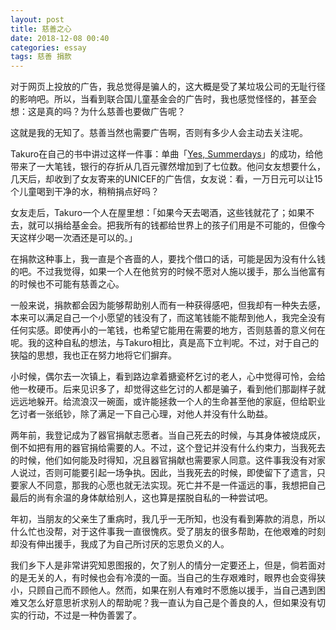 ```yaml
---
layout: post
title: 慈善之心
date: 2018-12-08 00:40
categories: essay
tags: 慈善 捐款
---
```


对于网页上投放的广告，我总觉得是骗人的，这大概是受了某垃圾公司的无耻行径的影响吧。所以，当看到联合国儿童基金会的广告时，我也感觉怪怪的，甚至会想：这是真的吗？为什么慈善也要做广告呢？

这就是我的无知了。慈善当然也需要广告啊，否则有多少人会主动去关注呢。

Takuro在自己的书中讲过这样一件事：单曲「[Yes, Summerdays](https://jubeny.com/2018/05/yes-summerdays/)」的成功，给他带来了一大笔钱，银行的存折从几百元骤然增加到了七位数。他问女友想要什么，几天后，却收到了女友寄来的UNICEF的广告信，女友说：看，一万日元可以让15个儿童喝到干净的水，稍稍捐点好吗？

女友走后，Takuro一个人在屋里想：「如果今天去喝酒，这些钱就花了；如果不去，就可以捐给基金会。把我所有的钱都给世界上的孩子们用是不可能的，但像今天这样少喝一次酒还是可以的。」

在捐款这种事上，我一直是个吝啬的人，要找个借口的话，可能是因为没有什么钱的吧。不过我觉得，如果一个人在他贫穷的时候不愿对人施以援手，那么当他富有的时候也不可能有慈善之心。

一般来说，捐款都会因为能够帮助别人而有一种获得感吧，但我却有一种失去感，本来可以满足自己一个小愿望的钱没有了，而这笔钱能不能帮到他人，我完全没有任何实感。即使再小的一笔钱，也希望它能用在需要的地方，否则慈善的意义何在呢。我的这种自私的想法，与Takuro相比，真是高下立判呢。不过，对于自己的狭隘的思想，我也正在努力地将它们摒弃。

小时候，偶尔去一次镇上，看到路边拿着搪瓷杯乞讨的老人，心中觉得可怜，会给他一枚硬币。后来见识多了，却觉得这些乞讨的人都是骗子，看到他们那副样子就远远地躲开。给流浪汉一碗面，或许能拯救一个人的生命甚至他的家庭，但给职业乞讨者一张纸钞，除了满足一下自己心理，对他人并没有什么助益。

两年前，我登记成为了器官捐献志愿者。当自己死去的时候，与其身体被烧成灰，倒不如把有用的器官捐给需要的人。不过，这个登记并没有什么约束力，当我死去的时候，他们如何能及时得知，况且器官捐献也需要家人同意。这件事我没有对家人说过，否则可能要引起一场争执。因此，当我死去的时候，即使留下了遗言，只要家人不同意，那我的心愿也就无法实现。死亡并不是一件遥远的事，我想把自己最后的尚有余温的身体献给别人，这也算是摆脱自私的一种尝试吧。

年初，当朋友的父亲生了重病时，我几乎一无所知，也没有看到筹款的消息，所以什么忙也没帮，对于这件事我一直很愧疚。受了朋友的很多帮助，在他艰难的时刻却没有伸出援手，我成了为自己所讨厌的忘恩负义的人。

我们乡下人是非常讲究知恩图报的，欠了别人的情分一定要还上，但是，倘若面对的是无关的人，有时候也会有冷漠的一面。当自己的生存艰难时，眼界也会变得狭小，只顾自己而不顾他人。然而，如果在别人有难时不愿施以援手，当自己遇到困难又怎么好意思祈求别人的帮助呢？我一直认为自己是个善良的人，但如果没有切实的行动，不过是一种伪善罢了。

